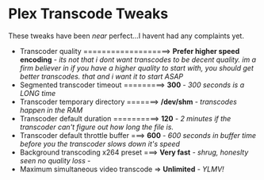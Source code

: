 # Plex Transcode Tweaks
These tweaks have been *near* perfect...I havent had any complaints yet.

- Transcoder quality ===================>   **Prefer higher speed encoding** -
        *its not that i dont want transcodes to be decent quality. im a firm believer in if you have a higher quality to start with, you should get better transcodes. that and i want it to start ASAP*
- Segmented transcoder timeout =========>   **300** -
        *300 seconds is a LONG time*
- Transcoder temporary directory =======>   **/dev/shm** -
        *transcodes happen in the RAM*
- Transcoder default duration ==========>   **120** -
        *2 minutes if the transcoder can't figure out how long the file is.*
- Transcoder default throttle buffer ===>   **600** -
        *600 seconds in buffer time before you the transcoder slows down it's speed*
- Background transcoding x264 preset ===>   **Very fast** -
        *shrug, honeslty seen no quality loss* -
- Maximum simultaneous video transcode =>   **Unlimited** -
        *YLMV!*
